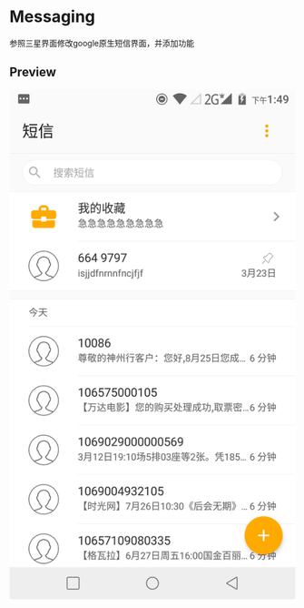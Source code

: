 # Messaging
参照三星界面修改google原生短信界面，并添加功能</br>
## Preview
![Message](https://github.com/sherry5707/Messaging/raw/master/message.png "短信列表") 

